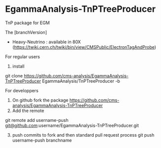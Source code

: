 # EgammaAnalysis-TnPTreeProducer
TnP package for EGM

The [branchVersion]
* Heavy-Neutrino : available in 80X (https://twiki.cern.ch/twiki/bin/view/CMSPublic/ElectronTagAndProbe)


For regular users
1. install

git clone https://github.com/cms-analysis/EgammaAnalysis-TnPTreeProducer EgammaAnalysis/TnPTreeProducer -b <branchVersion>


For developpers
1. On github fork the package https://github.com/cms-analysis/EgammaAnalysis-TnPTreeProducer 
2. Add the remote 

git remote add username-push git@github.com:username/EgammaAnalysis-TnPTreeProducer.git

3. push commits to fork and then standard pull request process
git push username-push branchname
